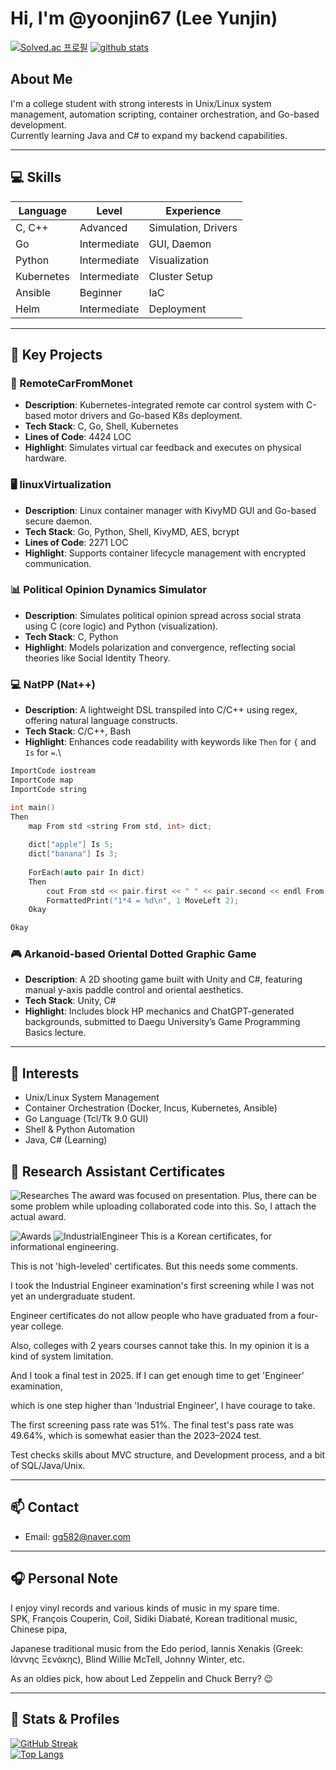 
# Hi, I'm @yoonjin67 (Lee Yunjin)

[![Solved.ac 프로필](http://mazassumnida.wtf/api/generate_badge?boj=yoonjin67)](https://solved.ac/yoonjin67)
[![github stats](https://github-readme-stats.vercel.app/api?username=yoonjin67)](https://github.com/anuraghazra/github-readme-stats)

## About Me

I'm a college student with strong interests in Unix/Linux system management, automation scripting, container orchestration, and Go-based development.  
Currently learning Java and C# to expand my backend capabilities.

---

## 💻 Skills
| Language         | Level       | Experience       |
|------------------|-------------|------------------|
| C, C++           | Advanced    | Simulation, Drivers |
| Go               | Intermediate| GUI, Daemon         |
| Python           | Intermediate| Visualization       |
| Kubernetes       | Intermediate| Cluster Setup       |
| Ansible          | Beginner    | IaC                 |
| Helm             | Intermediate|   Deployment        |
----------------------------------------------------

## 🧩 Key Projects

### 🚗 RemoteCarFromMonet
- **Description**: Kubernetes-integrated remote car control system with C-based motor drivers and Go-based K8s deployment.
- **Tech Stack**: C, Go, Shell, Kubernetes
- **Lines of Code**: 4424 LOC
- **Highlight**: Simulates virtual car feedback and executes on physical hardware.

### 🖥️ linuxVirtualization
- **Description**: Linux container manager with KivyMD GUI and Go-based secure daemon.
- **Tech Stack**: Go, Python, Shell, KivyMD, AES, bcrypt
- **Lines of Code**: 2271 LOC
- **Highlight**: Supports container lifecycle management with encrypted communication.

### 📊 Political Opinion Dynamics Simulator
- **Description**: Simulates political opinion spread across social strata using C (core logic) and Python (visualization).
- **Tech Stack**: C, Python
- **Highlight**: Models polarization and convergence, reflecting social theories like Social Identity Theory.

### 💻 NatPP (Nat++)
- **Description**: A lightweight DSL transpiled into C/C++ using regex, offering natural language constructs.
- **Tech Stack**: C/C++, Bash
- **Highlight**: Enhances code readability with keywords like `Then` for `{` and `Is` for `=`.\

```cpp
ImportCode iostream
ImportCode map
ImportCode string

int main()
Then
    map From std <string From std, int> dict;
    
    dict["apple"] Is 5;
    dict["banana"] Is 3;
    
    ForEach(auto pair In dict)
    Then
        cout From std << pair.first << " " << pair.second << endl From std;
        FormattedPrint("1*4 = %d\n", 1 MoveLeft 2);
    Okay

Okay
```


### 🎮 Arkanoid-based Oriental Dotted Graphic Game
- **Description**: A 2D shooting game built with Unity and C#, featuring manual y-axis paddle control and oriental aesthetics.
- **Tech Stack**: Unity, C#
- **Highlight**: Includes block HP mechanics and ChatGPT-generated backgrounds, submitted to Daegu University’s Game Programming Basics lecture.

---

## 🧠 Interests

- Unix/Linux System Management
- Container Orchestration (Docker, Incus, Kubernetes, Ansible)
- Go Language (Tcl/Tk 9.0 GUI)
- Shell & Python Automation
- Java, C# (Learning)
## 🧠 Research Assistant Certificates
![Researches](./certs.png)
The award was focused on presentation.
Plus, there can be some problem while uploading collaborated code into this.
So, I attach the actual award.

![Awards](./award.png)
![IndustrialEngineer](./industrial_engineer.png)
This is a Korean certificates, for informational engineering. 

This is not 'high-leveled' certificates. But this needs some comments. 

I took the Industrial Engineer examination's first screening while I was not yet an undergraduate student.

Engineer certificates do not allow people who have graduated from a four-year college.

Also, colleges with 2 years courses cannot take this. In my opinion it is a kind of system limitation.

And I took a final test in 2025. If I can get enough time to get 'Engineer' examination,

which is one step higher than 'Industrial Engineer', I have courage to take.

The first screening pass rate was 51%. The final test's pass rate was 49.64%, which is somewhat easier than the 2023–2024 test.

Test checks skills about MVC structure, and Development process, and a bit of SQL/Java/Unix.

---

## 📫 Contact

- Email: [gg582@naver.com](mailto:gg582@naver.com)
---


## 🎧 Personal Note

I enjoy vinyl records and various kinds of music in my spare time.  
SPK, François Couperin, Coil, Sidiki Diabaté, Korean traditional music, Chinese pipa,  

Japanese traditional music from the Edo period, Iannis Xenakis (Greek: Ιάννης Ξενάκης), Blind Willie McTell, Johnny Winter, etc.

As an oldies pick, how about Led Zeppelin and Chuck Berry? 😉


---

## 🔗 Stats & Profiles

[![GitHub Streak](http://github-readme-streak-stats.herokuapp.com?user=yoonjin67&theme=dark)](https://git.io/streak-stats)  
[![Top Langs](https://github-readme-stats.vercel.app/api/top-langs/?username=yoonjin67&layout=compact&theme=dark&exclude_repo=BaekjoonProblemSolvingCollections,linux-grate-10percent-overclock-test,RIOTOS-car,DOOM)](https://github.com/anuraghazra/github-readme-stats)
